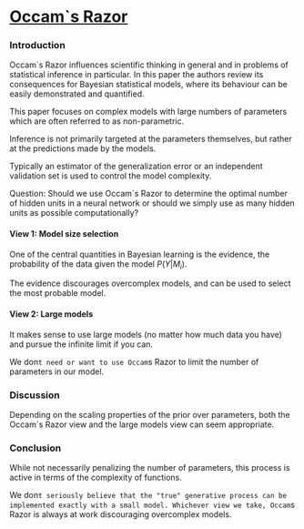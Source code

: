 # [Occam`s Razor](https://papers.nips.cc/paper/2000/file/0950ca92a4dcf426067cfd2246bb5ff3-Paper.pdf)

### Introduction
Occam`s Razor influences scientific thinking in general and in problems of statistical inference in particular. In this paper the authors review its consequences for Bayesian statistical models, where its behaviour can be easily demonstrated and quantified.

This paper focuses on complex models with large numbers of parameters which are often referred to as non-parametric. 

Inference is not primarily targeted at the parameters themselves, but rather at the predictions made by the models.

Typically an estimator of the generalization error or an independent validation set is used to control the model complexity.

Question: Should we use Occam`s Razor to determine the optimal number of hidden units in a neural network or should we simply use as many hidden units as possible computationally?

#### View 1: Model size selection
One of the central quantities in Bayesian learning is the evidence, the probability of the data given the model $P(Y|M_i)$.

The evidence discourages overcomplex models, and can be used to select the most probable model.

#### View 2: Large models
It makes sense to use large models (no matter how much data you have) and pursue the infinite limit if you can.

We don`t need or want to use Occam`s Razor to limit the number of parameters in our model.

### Discussion
Depending on the scaling properties of the prior over parameters, both the Occam`s Razor view and the large models view can seem appropriate.

### Conclusion
While not necessarily penalizing the number of parameters, this process is active in terms of the complexity of functions.

We don`t seriously believe that the "true" generative process can be implemented exactly with a small model. Whichever view we take, Occam`s Razor is always at work discouraging overcomplex models.